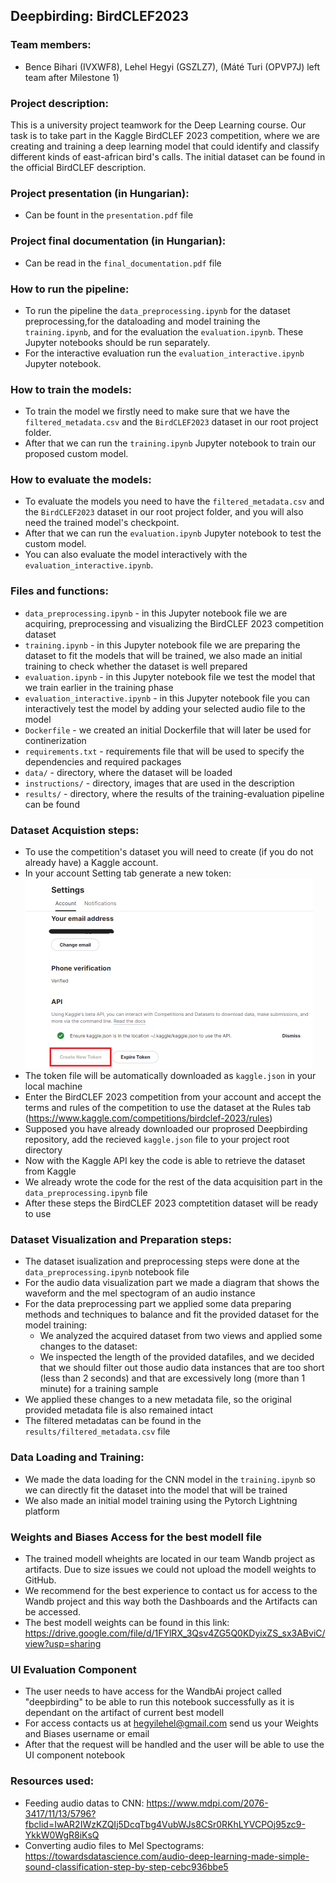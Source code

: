 ## Deepbirding: BirdCLEF2023 
### Team members: 
- Bence Bihari (IVXWF8), Lehel Hegyi (GSZLZ7), (Máté Turi (OPVP7J) left team after Milestone 1)
### Project description: 
This is a university project teamwork for the Deep Learning course. Our task is to take part in the Kaggle BirdCLEF 2023 competition, where we are creating and training a deep learning model that could identify and classify different kinds of east-african bird's calls. The initial dataset can be found in the official BirdCLEF description.

### Project presentation (in Hungarian):
- Can be fount in the `presentation.pdf` file

### Project final documentation (in Hungarian):
- Can be read in the `final_documentation.pdf` file

### How to run the pipeline:
- To run the pipeline the `data_preprocessing.ipynb` for the dataset preprocessing,for the dataloading and model training the `training.ipynb`,
  and for the evaluation the `evaluation.ipynb`. These Jupyter notebooks should be run separately.
- For the interactive evaluation run the `evaluation_interactive.ipynb` Jupyter notebook.
   
### How to train the models: 
- To train the model we firstly need to make sure that we have the `filtered_metadata.csv` and the `BirdCLEF2023` dataset in our root project folder.
- After that we can run the `training.ipynb` Jupyter notebook to train our proposed custom model.
  
### How to evaluate the models: 
- To evaluate the models you need to have the `filtered_metadata.csv` and the `BirdCLEF2023` dataset in our root project folder, and you will also need the trained model's checkpoint. 
- After that we can run the `evaluation.ipynb` Jupyter notebook to test the custom model.
- You can also evaluate the model interactively with the `evaluation_interactive.ipynb`.
 
### Files and functions:
- `data_preprocessing.ipynb` - in this Jupyter notebook file we are acquiring, preprocessing and visualizing the BirdCLEF 2023 competition dataset
- `training.ipynb` - in this Jupyter notebook file we are preparing the dataset to fit the models that will be trained, we also made an initial training to check whether the dataset is well prepared
- `evaluation.ipynb` - in this Jupyter notebook file we test the model that we train earlier in the training phase
- `evaluation_interactive.ipynb` - in this Jupyter notebook file you can interactively test the model by adding your selected audio file to the model
- `Dockerfile` - we created an initial Dockerfile that will later be used for continerization
- `requirements.txt` - requirements file that will be used to specify the dependencies and required packages
- `data/` - directory, where the dataset will be loaded
- `instructions/` - directory, images that are used in the description
- `results/` - directory, where the results of the training-evaluation pipeline can be found
  
### Dataset Acquistion steps:
- To use the competition's dataset you will need to create (if you do not already have) a Kaggle account.
- In your account Setting tab generate a new token:
  ![image](https://github.com/turi-mate/deepbirding/blob/main/instructions/creating_token.png)
- The token file will be automatically downloaded as `kaggle.json` in your local machine
- Enter the BirdCLEF 2023 competition from your account and accept the terms and rules of the competition to use the dataset at the Rules tab (https://www.kaggle.com/competitions/birdclef-2023/rules)
- Supposed you have already downloaded our proprosed Deepbirding repository, add the recieved `kaggle.json` file to your project root directory
- Now with the Kaggle API key the code is able to retrieve the dataset from Kaggle
- We already wrote the code for the rest of the data acquisition part in the `data_preprocessing.ipynb` file
- After these steps the BirdCLEF 2023 comptetition dataset will be ready to use

### Dataset Visualization and Preparation steps:
- The dataset isualization and preprocessing steps were done at the `data_preprocessing.ipynb` notebook file  
- For the audio data visualization part we made a diagram that shows the waveform and the mel spectogram of an audio instance 
- For the data preprocessing part we applied some data preparing methods and techniques to balance and fit the provided dataset for the model training:
  - We analyzed the acquired dataset from two views and applied some changes to the dataset:
  - We inspected the length of the provided datafiles, and we decided that we should filter out those audio data instances that are too short (less than 2 seconds) and that are excessively long (more than 1 minute) for a training sample
- We applied these changes to a new metadata file, so the original provided metadata file is also remained intact
- The filtered metadatas can be found in the `results/filtered_metadata.csv` file

### Data Loading and Training:
- We made the data loading for the CNN model in the `training.ipynb` so we can directly fit the dataset into the model that will be trained
- We also made an initial model training using the Pytorch Lightning platform

### Weights and Biases Access for the best modell file
- The trained modell wheights are located in our team Wandb project as artifacts. Due to size issues we could not upload the modell weights to GitHub.
- We recommend for the best experience to contact us for access to the Wandb project and this way both the Dashboards and the Artifacts can be accessed.
- The best modell weights can be found in this link: https://drive.google.com/file/d/1FYlRX_3Qsv4ZG5Q0KDyixZS_sx3ABviC/view?usp=sharing

### UI Evaluation Component
- The user needs to have access for the WandbAi project called "deepbirding" to be able to run this notebook successfully as it is dependant on the artifact of current best modell
- For access contacts us at hegyilehel@gmail.com send us your Weights and Biases username or email
- After that the request will be handled and the user will be able to use the UI component notebook

### Resources used:
- Feeding audio datas to CNN: https://www.mdpi.com/2076-3417/11/13/5796?fbclid=IwAR2IWzKZQIj5DcqTbg4VubWJs8CSr0RKhLYVCPOj95zc9-YkkW0WgR8iKsQ
- Converting audio files to Mel Spectograms: https://towardsdatascience.com/audio-deep-learning-made-simple-sound-classification-step-by-step-cebc936bbe5
